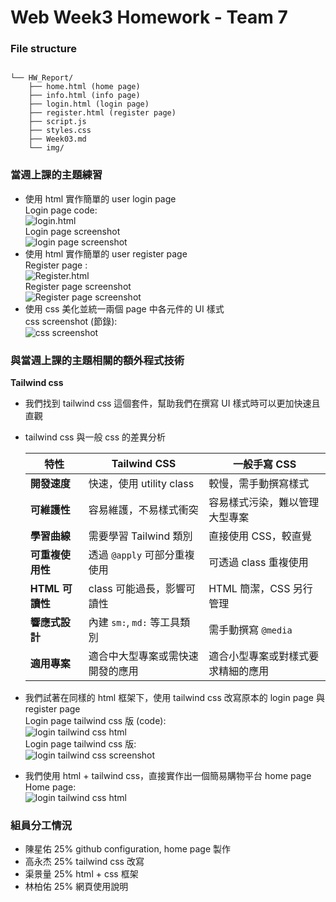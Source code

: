 # Web Week3 Homework - Team 7

### File structure

```

└── HW_Report/
    ├── home.html (home page)
    ├── info.html (info page)
    ├── login.html (login page)
    ├── register.html (register page)
    ├── script.js
    ├── styles.css
    ├── Week03.md
    └── img/

```

### 當週上課的主題練習

- 使用 html 實作簡單的 user login page </br>
  Login page code: </br>
  ![login.html](../HW_Materials/week3/login_css.png) </br>
  Login page screenshot </br>
  ![login page screenshot](../HW_Materials/week3/login_screenshot.jpg) </br>
- 使用 html 實作簡單的 user register page </br>
  Register page : </br>
  ![Register.html](../HW_Materials/week3/register_css.png) </br>
  Register page screenshot </br>
  ![Register page screenshot](../HW_Materials/week3/register_screenshot.jpg) </br>
- 使用 css 美化並統一兩個 page 中各元件的 UI 樣式 </br>
  css screenshot (節錄): </br>
  ![css screenshot](../HW_Materials/week3/css.png) </br>

### 與當週上課的主題相關的額外程式技術

**Tailwind css**

- 我們找到 tailwind css 這個套件，幫助我們在撰寫 UI 樣式時可以更加快速且直觀
- tailwind css 與一般 css 的差異分析
    
    
    | 特性 | Tailwind CSS | 一般手寫 CSS |
    | --- | --- | --- |
    | **開發速度** | 快速，使用 utility class | 較慢，需手動撰寫樣式 |
    | **可維護性** | 容易維護，不易樣式衝突 | 容易樣式污染，難以管理大型專案 |
    | **學習曲線** | 需要學習 Tailwind 類別 | 直接使用 CSS，較直覺 |
    | **可重複使用性** | 透過 `@apply` 可部分重複使用 | 可透過 class 重複使用 |
    | **HTML 可讀性** | class 可能過長，影響可讀性 | HTML 簡潔，CSS 另行管理 |
    | **響應式設計** | 內建 `sm:`, `md:` 等工具類別 | 需手動撰寫 `@media` |
    | **適用專案** | 適合中大型專案或需快速開發的應用 | 適合小型專案或對樣式要求精細的應用 |
- 我們試著在同樣的 html 框架下，使用 tailwind css 改寫原本的 login page 與 register page </br>
    Login page tailwind css 版 (code): </br>
    ![login tailwind css html](../HW_Materials/week3/login_tailwind_css.png) </br>
    Login page tailwind css 版: </br>
    ![login tailwind css screenshot](../HW_Materials/week3/login_tailwind_css_screenshot.png) </br>
- 我們使用 html + tailwind css，直接實作出一個簡易購物平台 home page </br>
    Home page: </br>
    ![login tailwind css html](../HW_Materials/week3/home_page.png) </br>

### 組員分工情況
- 陳星佑 25% github configuration, home page 製作
- 高永杰 25% tailwind css 改寫
- 渠景量 25% html + css 框架
- 林柏佑 25% 網頁使用說明